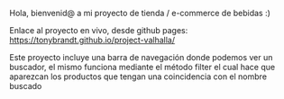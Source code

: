 ﻿Hola, bienvenid@ a mi proyecto de tienda / e-commerce de bebidas :)

Enlace al proyecto en vivo, desde github pages: https://tonybrandt.github.io/project-valhalla/

Este proyecto incluye una barra de navegación donde podemos ver un buscador, el mismo funciona mediante el método filter el cual hace que aparezcan los productos que tengan una coincidencia con el nombre buscado 
